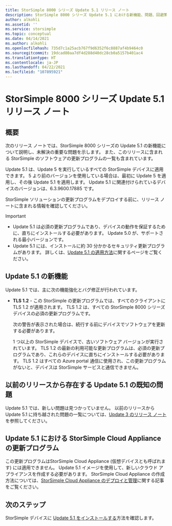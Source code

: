 ```yaml
---
title: StorSimple 8000 シリーズ Update 5.1 リリース ノート
description: StorSimple 8000 シリーズ Update 5.1 における新機能、問題、回避策について説明します。
author: alkohli
ms.assetid: ''
ms.service: storsimple
ms.topic: conceptual
ms.date: 04/14/2021
ms.author: alkohli
ms.openlocfilehash: 735d7c1a25acb767f9d6352f6c8887af4b9464c0
ms.sourcegitcommit: 19dcad80aa7df4d288d40dc28cb0a5157b401ac4
ms.translationtype: HT
ms.contentlocale: ja-JP
ms.lasthandoff: 04/22/2021
ms.locfileid: "107895921"
---
```

# <a name="storsimple-8000-series-update-51-release-notes"></a>StorSimple 8000 シリーズ Update 5.1 リリース ノート

## <a name="overview"></a>概要

次のリリース ノートでは、StorSimple 8000 シリーズの Update 5.1 の新機能について説明し、未解決の重要な問題を示します。 また、このリリースに含まれる StorSimple のソフトウェアの更新プログラムの一覧も含まれています。

Update 5.1 は、Update 5 を実行しているすべての StorSimple デバイスに適用できます。 5 より前のバージョンを使用している場合は、最初に Update 5 を適用し、その後 Update 5.1 を適用します。 Update 5.1 に関連付けられているデバイスのバージョンは、6.3.9600.17885 です。

StorSimple ソリューションの更新プログラムをデプロイする前に、リリース ノートに含まれる情報を確認してください。

> [!IMPORTANT]
>
> * Update 5.1 は必須の更新プログラムであり、デバイスの動作を保証するために、直ちにインストールする必要があります。 Update 5.0 が、サポートされる最小バージョンです。
> * Update 5.1 には、インストールに約 30 分かかるセキュリティ更新プログラムがあります。 詳しくは、[Update 5.1 の適用方法](storsimple-8000-install-update-51.md)に関するページをご覧ください。

## <a name="whats-new-in-update-51"></a>Update 5.1 の新機能

Update 5.1 では、主に次の機能強化とバグ修正が行われています。

* **TLS 1.2** - この StorSimple の更新プログラムでは、すべてのクライアントに TLS 1.2 が適用されます。 TLS 1.2 は、すべての StorSimple 8000 シリーズ デバイスの必須の更新プログラムです。

   次の警告が表示された場合は、続行する前にデバイスでソフトウェアを更新する必要があります。

   1 つ以上の StorSimple デバイスで、古いソフトウェア バージョンが実行されています。 TLS 1.2 の最新の利用可能な更新プログラムは、必須の更新プログラムであり、これらのデバイスに直ちにインストールする必要があります。 TLS 1.2 はすべての Azure portal 通信に使用され、この更新プログラムがないと、デバイスは StorSimple サービスと通信できません。

## <a name="known-issues-in-update-51-from-previous-releases"></a>以前のリリースから存在する Update 5.1 の既知の問題

Update 5.1 では、新しい問題は見つかっていません。 以前のリリースから Update 5.1 に持ち越された問題の一覧については、[Update 3 のリリース ノート](storsimple-update3-release-notes.md#known-issues-in-update-3)を参照してください。

## <a name="storsimple-cloud-appliance-updates-in-update-51"></a>Update 5.1 における StorSimple Cloud Appliance の更新プログラム

この更新プログラムはStorSimple Cloud Appliance (仮想デバイスとも呼ばれます) には適用できません。 Update 5.1 イメージを使用して、新しいクラウド アプライアンスを作成する必要があります。 StorSimple Cloud Appliance の作成方法については、[StorSimple Cloud Appliance のデプロイと管理](storsimple-8000-cloud-appliance-u2.md)に関する記事をご覧ください。

## <a name="next-step"></a>次のステップ

StorSimple デバイスに [Update 5.1 をインストールする](storsimple-8000-install-update-51.md)方法を確認します。
